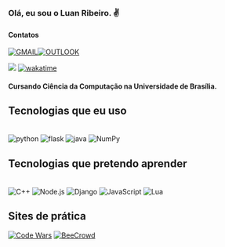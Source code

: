 
### Olá, eu sou o Luan Ribeiro. ✌️

#### Contatos

[![GMAIL](https://img.shields.io/badge/Gmail-D14836?style=for-the-badge&logo=gmail&logoColor=white)](mailto:luansantribeiro@gmail.com)[![OUTLOOK](https://img.shields.io/badge/Microsoft_Outlook-0078D4?style=for-the-badge&logo=microsoft-outlook&logoColor=white)](mailto:luansantribeiro@hotmail.com)


![](https://github-readme-stats.vercel.app/api?username=Lopogamer&show_icons=true&theme=dracula)
[![wakatime](https://wakatime.com/badge/user/018cd495-a2e7-450e-b086-7cfafab3708a.svg)](https://wakatime.com/@018cd495-a2e7-450e-b086-7cfafab3708a)

#### Cursando Ciência da Computação na Universidade de Brasília.

## Tecnologias que eu uso
<div style="display: inline_block"><br/>
    <img align="center" alt="python" src ="https://img.shields.io/badge/Python-3776AB?style=for-the-badge&logo=python&logoColor=white" />
    <img align="center" alt="flask" src ="https://img.shields.io/badge/Flask-000000?style=for-the-badge&logo=flask&logoColor=white" />
    <img align="center" alt="java" src ="https://img.shields.io/badge/Java-ED8B00?style=for-the-badge&logo=openjdk&logoColor=white" />
    <img align="center" alt="NumPy" src ="https://img.shields.io/badge/numpy-%23013243.svg?style=for-the-badge&logo=numpy&logoColor=white" />

</div>

## Tecnologias que pretendo aprender
<div style="display: inline_block"><br/>
    <img align="center" alt="C++" src ="https://img.shields.io/badge/C%2B%2B-00599C?style=for-the-badge&logo=c%2B%2B&logoColor=white" />
    <img align="center" alt="Node.js" src ="https://img.shields.io/badge/Node.js-43853D?style=for-the-badge&logo=node.js&logoColor=white" />
    <img align="center" alt="Django" src ="https://img.shields.io/badge/Django-092E20?style=for-the-badge&logo=django&logoColor=white" />
    <img align="center" alt="JavaScript" src ="https://img.shields.io/badge/JavaScript-F7DF1E?style=for-the-badge&logo=javascript&logoColor=black" />
    <img align="center" alt="Lua" src ="https://img.shields.io/badge/Lua-2C2D72?style=for-the-badge&logo=lua&logoColor=whit" />
</div>

## Sites de prática
[![Code Wars](https://img.shields.io/badge/Codewars-B1361E?style=for-the-badge&logo=Codewars&logoColor=white)](https://www.codewars.com/users/lopogamer)
[![BeeCrowd](https://img.shields.io/static/v1?label=&message=BeeCrowd&color=ff0&style=for-the-badge)](https://www.beecrowd.com.br/judge/pt/profile/890116)



